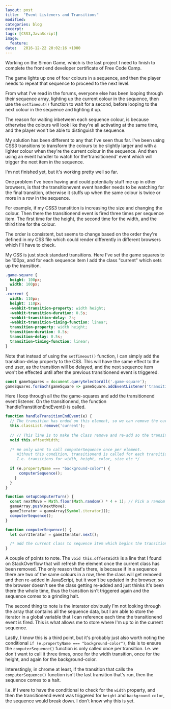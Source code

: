 ```yaml
---
layout: post
title:  "Event Listeners and Transitions"
modified:
categories: blog
excerpt:
tags: [CSS3,JavaScript]
image:
  feature:
date:   2016-12-22 20:02:16 +1000
---
```

Working on the Simon Game, which is the last project I need to finish to complete the front end developer certificate of Free Code Camp.

The game lights up one of four colours in a sequence, and then the player needs to repeat that sequence to proceed to the next level.

From what I've read in the forums, everyone else has been looping through their sequence array, lighting up the current colour in the sequence, then use the `setTimeout()` function to wait for a second, before looping to the next colour in the sequence and lighting it up.

The reason for waiting inbetween each sequence colour, is because otherwise the colours will look like they're all activating at the same time, and the player won't be able to distinguish the sequence.

My solution has been different to any that I've seen thus far. I've been using CSS3 transitions to transform the colours to be slightly larger and with a lighter colour when they're the current colour in the sequence. And then using an event handler to watch for the'transitionend' event which will trigger the next item in the sequence.

I'm not finished yet, but it's working pretty well so far.

One problem I've been having and could potentially stuff me up in other browsers, is that the transitionevent event handler needs to be watching for the final transition, otherwise it stuffs up when the same colour is twice or more in a row in the sequence.

For example, if my CSS3 transtition is increasing the size and changing the colour. Then there the transitionend event is fired three times per sequence item. The first time for the height, the second time for the width, and the third time for the colour.

The order is consistent, but seems to change based on the order they're defined in my CSS file which could render differently in different browsers which I'll have to check.

My CSS is just stock standard transitions. Here I've set the game squares to be 100px, and for each sequence item I add the class "current" which sets up the transition.

```css
.game-square {
  height: 100px;
  width: 100px;
}
.current {
  width: 110px;
  height: 110px;
  -webkit-transition-property: width height;
  -webkit-transition-duration: 0.5s;
  -webkit-transition-delay: 2s;
  -webkit-transition-timing-function: linear;
  transition-property: width height;
  transition-duration: 0.5s;
  transition-delay: 0.5s;
  transition-timing-function: linear;
}
```

Note that instead of using the `setTimeout()` function, I can simply add the transition-delay property to the CSS. This will have the same effect to the end user, as the transition will be delayed, and the next sequence item won't be effected until after the previous transitionend event is triggered.

```javascript
const gameSquares = document.querySelectorAll('.game-square');
gameSquares.forEach(gameSquare => gameSquare.addEventListener('transitionend', handleTransitionEndEvent));
```

Here I loop through all the the game-squares and add the transitionend event listener. On the transitionend, the function `handleTranstitionEndEvent() is called.

```javascript
function handleTransitionEndEvent(e) {
  // The transition has ended on this element, so we can remove the current class now
  this.classList.remove('current');
  
  // // This line is to make the class remove and re-add so the transition will run again
  void this.offsetWidth;
  
  /* We only want to call computerSequence once per element.
     Without this condition, transitionend is called for each transition
     I.e. transitions for width, height, color, size etc */
  
  if (e.propertyName === "background-color") {
      computerSequence();
    }
  }
}

function setupComputerTurn() {
  const nextMove = Math.floor(Math.random() * 4 + 1); // Pick a random number between 1 and 4.
  gameArray.push(nextMove);
  gameIterator = gameArray[Symbol.iterator]();
  computerSequence();
}

function computerSequence() {
  let currIterator = gameIterator.next();

  /* add the current class to sequence item which begins the transition */
}
```

A couple of points to note. The `void this.offsetWidth` is a line that I found on StackOverflow that 
will refresh the element once the current class has been removed. The only reason that's there,
is because if in a sequence there are two of the same colours in a row, then the class will get removed and then re-added
in JavaScript, but it won't be updated in the browser, so the browser doesn't see the class getting re-added and just
thinks it's been there the whole time, thus the transition isn't triggered again and the sequence comes to a grinding
halt.

The second thing to note is the interator obviously I'm not looking through the array that contains all the sequence data, but I am able to
store the iterator in a global variable that I can reference each time the transitionend event is fired. This is what allows me to
store where I'm up to in the current sequence.

Lastly, I know this is a third point, but it's probably just also worth noting the conditional `if (e.propertyName === "background-color")`, 
this is to ensure the `computerSequence()` function is only called once per transition. I.e. we don't want to call it three times,
once for the width transition, once for the height, and again for the background-color.

Interestingly, in chrome at least, if the transition that calls the `computerSequence()` function isn't the last transition that's run,
then the sequence comes to a halt.

I.e. if I were to have the conditional to check for the `width` property, and then the transitionend event was triggered for `height` and `background-color`, the sequence would break down. I don't know why this is yet.